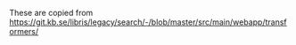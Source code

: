 These are copied from https://git.kb.se/libris/legacy/search/-/blob/master/src/main/webapp/transformers/